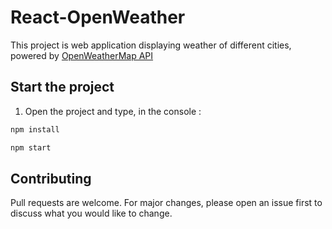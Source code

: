 # React-OpenWeather

This project is web application displaying weather of different cities, powered by [OpenWeatherMap API](https://openweathermap.org/current)

## Start the project


1. Open the project and type, in the console  :
```bash
npm install
```
```bash
npm start
```

## Contributing
Pull requests are welcome. For major changes, please open an issue first to discuss what you would like to change.
